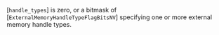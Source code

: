 [`handle_types`] is zero, or a bitmask of
[`ExternalMemoryHandleTypeFlagBitsNV`] specifying one or more
external memory handle types.